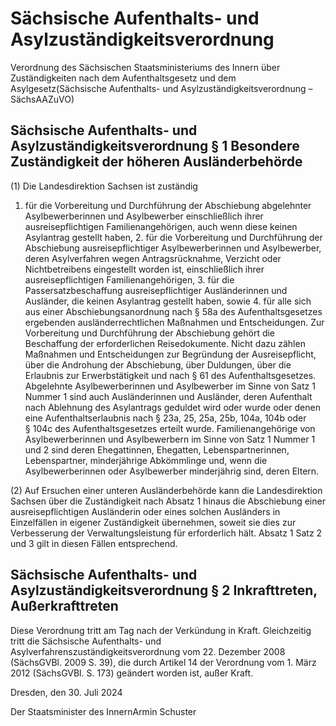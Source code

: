# Sächsische Aufenthalts- und Asylzuständigkeitsverordnung

Verordnung des Sächsischen Staatsministeriums des Innern über Zuständigkeiten nach dem Aufenthaltsgesetz und dem Asylgesetz(Sächsische Aufenthalts- und Asylzuständigkeitsverordnung – SächsAAZuVO)

## Sächsische Aufenthalts- und Asylzuständigkeitsverordnung § 1 Besondere Zuständigkeit der höheren Ausländerbehörde

(1) Die Landesdirektion Sachsen ist zuständig

1. für die Vorbereitung und Durchführung der Abschiebung abgelehnter Asylbewerberinnen und Asylbewerber einschließlich ihrer ausreisepflichtigen Familienangehörigen, auch wenn diese keinen Asylantrag gestellt haben, 2. für die Vorbereitung und Durchführung der Abschiebung ausreisepflichtiger Asylbewerberinnen und Asylbewerber, deren Asylverfahren wegen Antragsrücknahme, Verzicht oder Nichtbetreibens eingestellt worden ist, einschließlich ihrer ausreisepflichtigen Familienangehörigen, 3. für die Passersatzbeschaffung ausreisepflichtiger Ausländerinnen und Ausländer, die keinen Asylantrag gestellt haben, sowie 4. für alle sich aus einer Abschiebungsanordnung nach § 58a des Aufenthaltsgesetzes ergebenden ausländerrechtlichen Maßnahmen und Entscheidungen. Zur Vorbereitung und Durchführung der Abschiebung gehört die Beschaffung der erforderlichen Reisedokumente. Nicht dazu zählen Maßnahmen und Entscheidungen zur Begründung der Ausreisepflicht, über die Androhung der Abschiebung, über Duldungen, über die Erlaubnis zur Erwerbstätigkeit und nach § 61 des Aufenthaltsgesetzes. Abgelehnte Asylbewerberinnen und Asylbewerber im Sinne von Satz 1 Nummer 1 sind auch Ausländerinnen und Ausländer, deren Aufenthalt nach Ablehnung des Asylantrags geduldet wird oder wurde oder denen eine Aufenthaltserlaubnis nach § 23a, 25, 25a, 25b, 104a, 104b oder § 104c des Aufenthaltsgesetzes erteilt wurde. Familienangehörige von Asylbewerberinnen und Asylbewerbern im Sinne von Satz 1 Nummer 1 und 2 sind deren Ehegattinnen, Ehegatten, Lebenspartnerinnen, Lebenspartner, minderjährige Abkömmlinge und, wenn die Asylbewerberinnen oder Asylbewerber minderjährig sind, deren Eltern.

(2) Auf Ersuchen einer unteren Ausländerbehörde kann die Landesdirektion Sachsen über die Zuständigkeit nach Absatz 1 hinaus die Abschiebung einer ausreisepflichtigen Ausländerin oder eines solchen Ausländers in Einzelfällen in eigener Zuständigkeit übernehmen, soweit sie dies zur Verbesserung der Verwaltungsleistung für erforderlich hält. Absatz 1 Satz 2 und 3 gilt in diesen Fällen entsprechend.


## Sächsische Aufenthalts- und Asylzuständigkeitsverordnung § 2 Inkrafttreten, Außerkrafttreten

Diese Verordnung tritt am Tag nach der Verkündung in Kraft. Gleichzeitig tritt die Sächsische Aufenthalts- und Asylverfahrenszuständigkeitsverordnung vom 22. Dezember 2008 (SächsGVBl. 2009 S. 39), die durch Artikel 14 der Verordnung vom 1. März 2012 (SächsGVBl. S. 173) geändert worden ist, außer Kraft.

Dresden, den 30. Juli 2024

Der Staatsminister des InnernArmin Schuster

